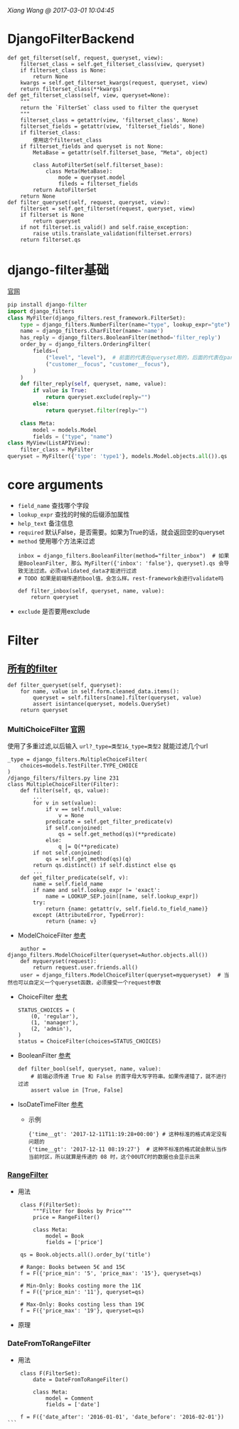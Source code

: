 *Xiang Wang @ 2017-03-01 10:04:45*

# DjangoFilterBackend
```
def get_filterset(self, request, queryset, view):
    filterset_class = self.get_filterset_class(view, queryset)
    if filterset_class is None:
        return None
    kwargs = self.get_filterset_kwargs(request, queryset, view)
    return filterset_class(**kwargs)
def get_filterset_class(self, view, queryset=None):
    """
    return the `FilterSet` class used to filter the queryset
    """
    filterset_class = getattr(view, 'filterset_class', None)
    filterset_fields = getattr(view, 'filterset_fields', None)
    if filterset_class:
        使用这个filterset_class
    if filterset_fields and queryset is not None:
        MetaBase = getattr(self.filterset_base, "Meta", object)

        class AutoFilterSet(self.filterset_base):
            class Meta(MetaBase):
                mode = queryset.model
                fileds = filterset_fields
        return AutoFilterSet
    return None
def filter_queryset(self, request, queryset, view):
    filterset = self.get_filterset(request, queryset, view)
    if filterset is None
        return queryset
    if not filterset.is_valid() and self.raise_exception:
        raise utils.translate_validation(filterset.errors)
    return filterset.qs
```

# django-filter基础
[官网](https://django-filter.readthedocs.io/en/master/index.html)

```python
pip install django-filter
import django_filters
class MyFilter(django_filters.rest_framework.FilterSet):
    type = django_filters.NumberFilter(name="type", lookup_expr="gte")
    name = django_filters.CharFilter(name='name')
    has_reply = django_filters.BooleanFilter(method='filter_reply')
    order_by = django_filters.OrderingFilter(
        fields=(
            ("level", "level"),  # 前面的代表在queryset用的，后面的代表在params里用的
            ("customer__focus", "customer__focus"),
        )
    )
    def filter_reply(self, queryset, name, value):
        if value is True:
            return queryset.exclude(reply="")
        else:
            return queryset.filter(reply="")

    class Meta:
        model = models.Model
        fields = ("type", "name")
class MyView(ListAPIView):
    filter_class = MyFilter
queryset = MyFilter({'type': 'type1'}, models.Model.objects.all()).qs
```

# core arguments
* `field_name` 查找哪个字段
* `lookup_expr` 查找的时候的后缀添加属性
* `help_text` 备注信息
* `required` 默认False，是否需要。如果为True的话，就会返回空的queryset
* `method` 使用哪个方法来过滤
    ```
    inbox = django_filters.BooleanFilter(method="filter_inbox")  # 如果是BooleanFilter, 那么 MyFilter({'inbox': 'false'}, queryset).qs 会导致无法过滤。必须validated_data才能进行过滤
    # TODO 如果是前端传递的bool值，会怎么样。rest-framework会进行validate吗

    def filter_inbox(self, queryset, name, value):
        return queryset
    ```
* `exclude` 是否要用exclude


# Filter


## [所有的filter](https://django-filter.readthedocs.io/en/master/ref/filters.html)
```
def filter_queryset(self, queryset):
    for name, value in self.form.cleaned_data.items():
        queryset = self.filters[name].filter(queryset, value)
        assert isintance(queryset, models.QuerySet)
    return queryset
```

### MultiChoiceFilter [官网](https://django-filter.readthedocs.io/en/master/ref/filters.html#multiplechoicefilter)
使用了多重过滤,以后输入 `url?_type=类型1&_type=类型2` 就能过滤几个url
```
_type = django_filters.MultipleChoiceFilter(
    choices=models.TestFilter.TYPE_CHOICE
)
/django_filters/filters.py line 231
class MultipleChoiceFilter(Filter):
    def filter(self, qs, value):
        ...
        for v in set(value):
            if v == self.null_value:
                v = None
            predicate = self.get_filter_predicate(v)
            if self.conjoined:
                qs = self.get_method(qs)(**predicate)
            else:
                q |= Q(**predicate)
        if not self.conjoined:
            qs = self.get_method(qs)(q)
        return qs.distinct() if self.distinct else qs
        ...
    def get_filter_predicate(self, v):
        name = self.field_name
        if name and self.lookup_expr != 'exact':
            name = LOOKUP_SEP.join([name, self.lookup_expr])
        try:
            return {name: getattr(v, self.field.to_field_name)}
        except (AttributeError, TypeError):
            return {name: v}
```

* ModelChoiceFilter [参考](http://django-filter.readthedocs.io/en/develop/ref/filters.html#modelchoicefilter)
```
    author = django_filters.ModelChoiceFilter(queryset=Author.objects.all())
    def myqueryset(request):
        return request.user.friends.all()
    user = django_filters.ModelChoiceFilter(queryset=myqueryset)  # 当然也可以自定义一个queryset函数，必须接受一个request参数
```

* ChoiceFilter [参考](https://django-filter.readthedocs.io/en/develop/ref/filters.html#choicefilter)
    ```
    STATUS_CHOICES = (
        (0, 'regular'),
        (1, 'manager'), 
        (2, 'admin'),
    )
    status = ChoiceFilter(choices=STATUS_CHOICES)
    ```

* BooleanFilter [参考](http://django-filter.readthedocs.io/en/master/ref/filters.html#booleanfilter)
    ```
    def filter_bool(self, queryset, name, value):
        # 前端必须传递 True 和 False 的首字母大写字符串。如果传递错了，就不进行过滤
        assert value in [True, False]
    ```

* IsoDateTimeFilter [参考](https://django-filter.readthedocs.io/en/1.1.0/ref/filters.html#isodatetimefilter)
    * 示例
        ```
        {'time__gt': '2017-12-11T11:19:28+00:00'} # 这种标准的格式肯定没有问题的
        {'time__gt': '2017-12-11 08:19:27'}  # 这种不标准的格式就会默认当作当前时区，所以就算是传递的 08 时，这个00UTC时的数据也会显示出来
        ```

### [RangeFilter](https://django-filter.readthedocs.io/en/master/ref/filters.html#rangefilter)
* 用法
```
    class F(FilterSet):
        """Filter for Books by Price"""
        price = RangeFilter()

        class Meta:
            model = Book
            fields = ['price']
      
    qs = Book.objects.all().order_by('title')

    # Range: Books between 5€ and 15€
    f = F({'price_min': '5', 'price_max': '15'}, queryset=qs)

    # Min-Only: Books costing more the 11€
    f = F({'price_min': '11'}, queryset=qs)

    # Max-Only: Books costing less than 19€
    f = F({'price_max': '19'}, queryset=qs)
```

* 原理

### DateFromToRangeFilter
* 用法
````
    class F(FilterSet):
        date = DateFromToRangeFilter()

        class Meta:
            model = Comment
            fields = ['date']

    f = F({'date_after': '2016-01-01', 'date_before': '2016-02-01'})
```

